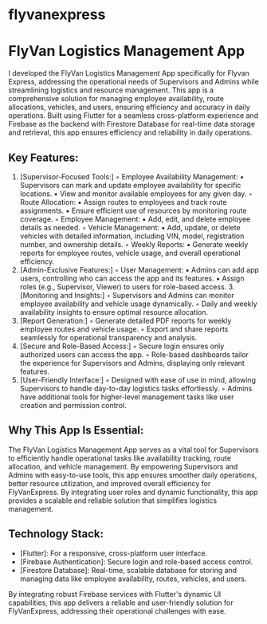 # flyvanexpress

# FlyVan Logistics Management App

I developed the FlyVan Logistics Management App specifically for Flyvan Express, addressing the operational needs of Supervisors and Admins while streamlining logistics and resource management. This app is a comprehensive solution for managing employee availability, route allocations, vehicles, and users, ensuring efficiency and accuracy in daily operations.
Built using Flutter for a seamless cross-platform experience and Firebase as the backend with Firestore Database for real-time data storage and retrieval, this app ensures efficiency and reliability in daily operations.
## Key Features:

1. [Supervisor-Focused Tools:]
◦ Employee Availability Management:
▪ Supervisors can mark and update employee availability for specific locations.
▪ View and monitor available employees for any given day.
◦ Route Allocation:
▪ Assign routes to employees and track route assignments.
▪ Ensure efficient use of resources by monitoring route coverage.
◦ Employee Management:
▪ Add, edit, and delete employee details as needed.
◦ Vehicle Management:
▪ Add, update, or delete vehicles with detailed information, including VIN, model, registration number, and ownership details.
◦ Weekly Reports:
▪ Generate weekly reports for employee routes, vehicle usage, and overall operational efficiency.
2. [Admin-Exclusive Features:]
◦ User Management:
▪ Admins can add app users, controlling who can access the app and its features.
▪ Assign roles (e.g., Supervisor, Viewer) to users for role-based access.
3.[Monitoring and Insights:]
◦ Supervisors and Admins can monitor employee availability and vehicle usage dynamically.
◦ Daily and weekly availability insights to ensure optimal resource allocation.
4. [Report Generation:]
◦ Generate detailed PDF reports for weekly employee routes and vehicle usage.
◦ Export and share reports seamlessly for operational transparency and analysis.
5. [Secure and Role-Based Access:]
◦ Secure login ensures only authorized users can access the app.
◦ Role-based dashboards tailor the experience for Supervisors and Admins, displaying only relevant features.
6. [User-Friendly Interface:]
◦ Designed with ease of use in mind, allowing Supervisors to handle day-to-day logistics tasks effortlessly.
◦ Admins have additional tools for higher-level management tasks like user creation and permission control.

## Why This App Is Essential:
The FlyVan Logistics Management App serves as a vital tool for Supervisors to efficiently handle operational tasks like availability tracking, route allocation, and vehicle management. By empowering Supervisors and Admins with easy-to-use tools, this app ensures smoother daily operations, better resource utilization, and improved overall efficiency for FlyVanExpress.
By integrating user roles and dynamic functionality, this app provides a scalable and reliable solution that simplifies logistics management.

## Technology Stack:

- [Flutter]: For a responsive, cross-platform user interface.
- [Firebase Authentication]: Secure login and role-based access control.
- [Firestore Database]: Real-time, scalable database for storing and managing data like employee availability, routes, vehicles, and users.

By integrating robust Firebase services with Flutter's dynamic UI capabilities, this app delivers a reliable and user-friendly solution for FlyVanExpress, addressing their operational challenges with ease.